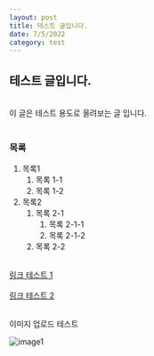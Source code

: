 ```yaml
---
layout: post
title: 테스트 글입니다.
date: 7/5/2022
category: test
---
```


## 테스트 글입니다. <br/>
<br/>
이 글은 테스트 용도로 올려보는 글 입니다. <br> <br/>

### 목록
1. 목록1
   1. 목록 1-1 
   2. 목록 1-2
2. 목록2
   1. 목록 2-1
      1. 목록 2-1-1
      2. 목록 2-1-2
   2. 목록 2-2
<br> <br/>

[링크 테스트 1](https://www.youtube.com/watch?v=VpIqkBngoo4) <br> <br/>
[링크 테스트 2](https://www.youtube.com/watch?v=R8nHTI8_4JY) <br><br/>

이미지 업로드 테스트 <br/>

![image1](https://cdn.pixabay.com/photo/2017/09/06/20/47/infographic-2722977_960_720.png) <br> <br/>
